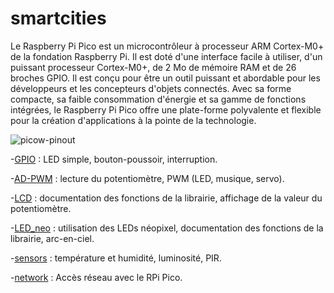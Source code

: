 # smartcities

Le Raspberry Pi Pico est un microcontrôleur à processeur ARM Cortex-M0+ de la fondation Raspberry Pi. Il est doté d'une interface facile à utiliser, d'un puissant processeur Cortex-M0+, de 2 Mo de mémoire RAM et de 26 broches GPIO. Il est conçu pour être un outil puissant et abordable pour les développeurs et les concepteurs d'objets connectés. Avec sa forme compacte, sa faible consommation d'énergie et sa gamme de fonctions intégrées, le Raspberry Pi Pico offre une plate-forme polyvalente et flexible pour la création d'applications à la pointe de la technologie.

![picow-pinout](https://user-images.githubusercontent.com/124889354/220649315-1fc27914-9bdb-4fab-803c-d3ac799e88ff.svg)

-[GPIO](GPIO) : LED simple, bouton-poussoir, interruption.

-[AD-PWM](AD-PWM) : lecture du potentiomètre, PWM (LED, musique, servo).

-[LCD](LCD) : documentation des fonctions de la librairie, affichage de la valeur du potentiomètre.

-[LED_neo](LED_neo) : utilisation des LEDs néopixel, documentation des fonctions de la librairie, arc-en-ciel.

-[sensors](sensors) : température et humidité, luminosité, PIR.

-[network](network) : Accès réseau avec le RPi Pico.
